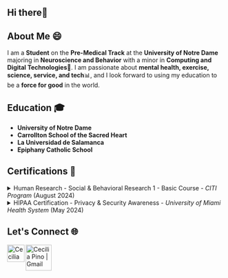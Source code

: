 ## Hi there👋

<!--
**cpino2/cpino2** is a ✨ _special_ ✨ repository because its `README.md` (this file) appears on your GitHub profile.

Here are some ideas to get you started:

- 🔭 I’m currently working on ...
- 🌱 I’m currently learning ...
- 👯 I’m looking to collaborate on ...
- 🤔 I’m looking for help with ...
- 💬 Ask me about ...
- 📫 How to reach me: ..
- 😄 Pronouns: ...
- ⚡ Fun fact: ...
-->

## About Me 😄
I am a **Student** on the **Pre-Medical Track** at the **University of Notre Dame** majoring in **Neuroscience and Behavior** with a minor in **Computing and Digital Technologies**🏰. I am passionate about **mental health, exercise, science, service, and tech**📊, and I look forward to using my education to be a **force for good** in the world.

## Education 🎓
- **University of Notre Dame**
- **Carrollton School of the Sacred Heart**
- **La Universidad de Salamanca**
- **Epiphany Catholic School**

## Certifications 📜
<details><summary>
Human Research - Social & Behavioral Research 1 - Basic Course - <em>CITI Program</em> (August 2024)
</summary></details>
<details><summary>
HIPAA Certification - Privacy & Security Awareness - <em>University of Miami Health System</em> (May 2024)
</summary></details>

## Let's Connect 🌐
<a href="https://www.linkedin.com/in/cecilia-pino-004846289/">
  <img align="left" alt="Cecilia Pino | LinkedIN" width="40px" src="assets/linkedin.png"/>
</a>
<a href="mailto:cpino2@nd.edu">
  <img align="left" alt="Cecilia Pino | Gmail" width="60px" src="assets/gmail.png"/>
</a>
